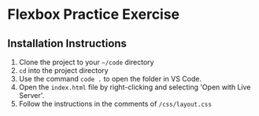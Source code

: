 # Flexbox Practice Exercise

## Installation Instructions

1. Clone the project to your `~/code` directory
1. `cd` into the project directory
1. Use the command `code .` to open the folder in VS Code.
1. Open the `index.html` file by right-clicking and selecting 'Open with Live Server'.
1. Follow the instructions in the comments of `/css/layout.css`